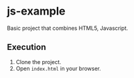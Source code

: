 # js-example

Basic project that combines HTML5, Javascript.

## Execution
1. Clone the project.
2. Open `index.html` in your browser.
